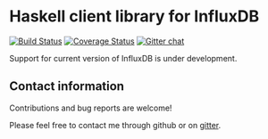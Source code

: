 Haskell client library for InfluxDB
==========
[![Build Status](https://travis-ci.org/maoe/influxdb-haskell.svg?branch=develop)](https://travis-ci.org/maoe/influxdb-haskell?branch=develop)
[![Coverage Status](https://coveralls.io/repos/maoe/influxdb-haskell/badge.png?branch=develop)](https://coveralls.io/r/maoe/influxdb-haskell?branch=develop)
[![Gitter chat](https://badges.gitter.im/maoe/influxdb-haskell.png)](https://gitter.im/maoe/influxdb-haskell)

Support for current version of InfluxDB is under development.

Contact information
----------

Contributions and bug reports are welcome!

Please feel free to contact me through github or on [gitter](https://gitter.im/maoe/influxdb-haskell).
